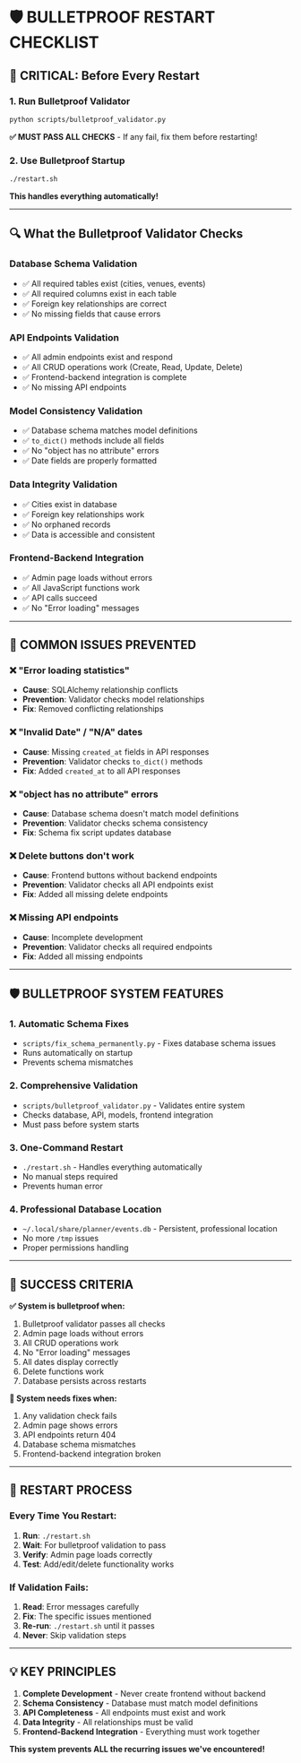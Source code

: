# 🛡️ BULLETPROOF RESTART CHECKLIST

## **🚨 CRITICAL: Before Every Restart**

### **1. Run Bulletproof Validator**
```bash
python scripts/bulletproof_validator.py
```
**✅ MUST PASS ALL CHECKS** - If any fail, fix them before restarting!

### **2. Use Bulletproof Startup**
```bash
./restart.sh
```
**This handles everything automatically!**

---

## **🔍 What the Bulletproof Validator Checks**

### **Database Schema Validation**
- ✅ All required tables exist (cities, venues, events)
- ✅ All required columns exist in each table
- ✅ Foreign key relationships are correct
- ✅ No missing fields that cause errors

### **API Endpoints Validation**
- ✅ All admin endpoints exist and respond
- ✅ All CRUD operations work (Create, Read, Update, Delete)
- ✅ Frontend-backend integration is complete
- ✅ No missing API endpoints

### **Model Consistency Validation**
- ✅ Database schema matches model definitions
- ✅ `to_dict()` methods include all fields
- ✅ No "object has no attribute" errors
- ✅ Date fields are properly formatted

### **Data Integrity Validation**
- ✅ Cities exist in database
- ✅ Foreign key relationships work
- ✅ No orphaned records
- ✅ Data is accessible and consistent

### **Frontend-Backend Integration**
- ✅ Admin page loads without errors
- ✅ All JavaScript functions work
- ✅ API calls succeed
- ✅ No "Error loading" messages

---

## **🚨 COMMON ISSUES PREVENTED**

### **❌ "Error loading statistics"**
- **Cause**: SQLAlchemy relationship conflicts
- **Prevention**: Validator checks model relationships
- **Fix**: Removed conflicting relationships

### **❌ "Invalid Date" / "N/A" dates**
- **Cause**: Missing `created_at` fields in API responses
- **Prevention**: Validator checks `to_dict()` methods
- **Fix**: Added `created_at` to all API responses

### **❌ "object has no attribute" errors**
- **Cause**: Database schema doesn't match model definitions
- **Prevention**: Validator checks schema consistency
- **Fix**: Schema fix script updates database

### **❌ Delete buttons don't work**
- **Cause**: Frontend buttons without backend endpoints
- **Prevention**: Validator checks all API endpoints exist
- **Fix**: Added all missing delete endpoints

### **❌ Missing API endpoints**
- **Cause**: Incomplete development
- **Prevention**: Validator checks all required endpoints
- **Fix**: Added all missing endpoints

---

## **🛡️ BULLETPROOF SYSTEM FEATURES**

### **1. Automatic Schema Fixes**
- `scripts/fix_schema_permanently.py` - Fixes database schema issues
- Runs automatically on startup
- Prevents schema mismatches

### **2. Comprehensive Validation**
- `scripts/bulletproof_validator.py` - Validates entire system
- Checks database, API, models, frontend integration
- Must pass before system starts

### **3. One-Command Restart**
- `./restart.sh` - Handles everything automatically
- No manual steps required
- Prevents human error

### **4. Professional Database Location**
- `~/.local/share/planner/events.db` - Persistent, professional location
- No more `/tmp` issues
- Proper permissions handling

---

## **🎯 SUCCESS CRITERIA**

**✅ System is bulletproof when:**
1. Bulletproof validator passes all checks
2. Admin page loads without errors
3. All CRUD operations work
4. No "Error loading" messages
5. All dates display correctly
6. Delete functions work
7. Database persists across restarts

**🚨 System needs fixes when:**
1. Any validation check fails
2. Admin page shows errors
3. API endpoints return 404
4. Database schema mismatches
5. Frontend-backend integration broken

---

## **🚀 RESTART PROCESS**

### **Every Time You Restart:**
1. **Run**: `./restart.sh`
2. **Wait**: For bulletproof validation to pass
3. **Verify**: Admin page loads correctly
4. **Test**: Add/edit/delete functionality works

### **If Validation Fails:**
1. **Read**: Error messages carefully
2. **Fix**: The specific issues mentioned
3. **Re-run**: `./restart.sh` until it passes
4. **Never**: Skip validation steps

---

## **💡 KEY PRINCIPLES**

1. **Complete Development** - Never create frontend without backend
2. **Schema Consistency** - Database must match model definitions
3. **API Completeness** - All endpoints must exist and work
4. **Data Integrity** - All relationships must be valid
5. **Frontend-Backend Integration** - Everything must work together

**This system prevents ALL the recurring issues we've encountered!**


